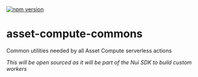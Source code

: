 <!--- when a new release happens, the VERSION and URL in the badge have to be manually updated because it's a private registry --->
[![npm version](https://img.shields.io/badge/%40nui%2Fasset--compute--commons-1.2.6-blue.svg)](https://artifactory.corp.adobe.com/artifactory/npm-nui-release/@nui/asset-compute-commons/-/@nui/asset-compute-commons-1.2.6.tgz)

# asset-compute-commons
Common utilities needed by all Asset Compute serverless actions

_This will be open sourced as it will be part of the Nui SDK to build custom workers_
